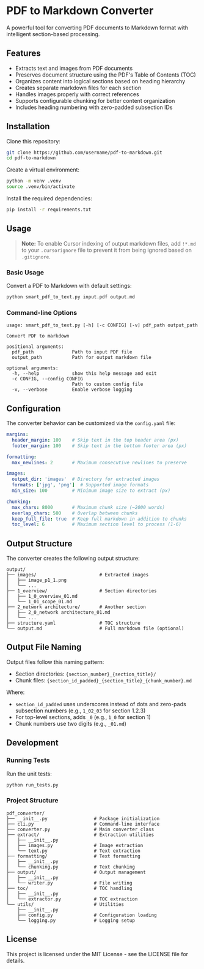 # PDF to Markdown Converter

A powerful tool for converting PDF documents to Markdown format with intelligent section-based processing.

## Features

- Extracts text and images from PDF documents
- Preserves document structure using the PDF's Table of Contents (TOC)
- Organizes content into logical sections based on heading hierarchy
- Creates separate markdown files for each section
- Handles images properly with correct references
- Supports configurable chunking for better content organization
- Includes heading numbering with zero-padded subsection IDs

## Installation

Clone this repository:

```bash
git clone https://github.com/username/pdf-to-markdown.git
cd pdf-to-markdown
```

Create a virtual environment:

```bash
python -m venv .venv
source .venv/bin/activate
```

Install the required dependencies:

```bash
pip install -r requirements.txt
```

## Usage

> **Note:** To enable Cursor indexing of output markdown files, add `!*.md` to your `.cursorignore` file to prevent it from being ignored based on `.gitignore`.

### Basic Usage

Convert a PDF to Markdown with default settings:

```bash
python smart_pdf_to_text.py input.pdf output.md
```

### Command-line Options

```
usage: smart_pdf_to_text.py [-h] [-c CONFIG] [-v] pdf_path output_path

Convert PDF to markdown

positional arguments:
  pdf_path              Path to input PDF file
  output_path           Path for output markdown file

optional arguments:
  -h, --help            show this help message and exit
  -c CONFIG, --config CONFIG
                        Path to custom config file
  -v, --verbose         Enable verbose logging
```

## Configuration

The converter behavior can be customized via the `config.yaml` file:

```yaml
margins:
  header_margin: 100    # Skip text in the top header area (px)
  footer_margin: 100    # Skip text in the bottom footer area (px)

formatting:
  max_newlines: 2       # Maximum consecutive newlines to preserve

images:
  output_dir: 'images'  # Directory for extracted images
  formats: ['jpg', 'png']  # Supported image formats
  min_size: 100         # Minimum image size to extract (px)

chunking:
  max_chars: 8000       # Maximum chunk size (~2000 words)
  overlap_chars: 500    # Overlap between chunks
  keep_full_file: true  # Keep full markdown in addition to chunks
  toc_level: 6          # Maximum section level to process (1-6)
```

## Output Structure

The converter creates the following output structure:

```
output/
├── images/                       # Extracted images
│   ├── image_p1_1.png
│   └── ...
├── 1_overview/                   # Section directories
│   ├── 1_0_overview_01.md
│   └── 1_01_scope_01.md
├── 2_network architecture/       # Another section
│   ├── 2_0_network architecture_01.md
│   └── ...
├── structure.yaml                # TOC structure
└── output.md                     # Full markdown file (optional)
```

## Output File Naming

Output files follow this naming pattern:
- Section directories: `{section_number}_{section_title}/`
- Chunk files: `{section_id_padded}_{section_title}_{chunk_number}.md`

Where:
- `section_id_padded` uses underscores instead of dots and zero-pads subsection numbers (e.g., `1_02_03` for section 1.2.3)
- For top-level sections, adds `_0` (e.g., `1_0` for section 1)
- Chunk numbers use two digits (e.g., `_01.md`)

## Development

### Running Tests

Run the unit tests:

```bash
python run_tests.py
```

### Project Structure

```
pdf_converter/
├── __init__.py                 # Package initialization
├── cli.py                      # Command-line interface
├── converter.py                # Main converter class
├── extract/                    # Extraction utilities
│   ├── __init__.py
│   ├── images.py               # Image extraction
│   └── text.py                 # Text extraction
├── formatting/                 # Text formatting
│   ├── __init__.py
│   └── chunking.py             # Text chunking
├── output/                     # Output management
│   ├── __init__.py
│   └── writer.py               # File writing
├── toc/                        # TOC handling
│   ├── __init__.py
│   └── extractor.py            # TOC extraction
└── utils/                      # Utilities
    ├── __init__.py
    ├── config.py               # Configuration loading
    └── logging.py              # Logging setup
```

## License

This project is licensed under the MIT License - see the LICENSE file for details. 